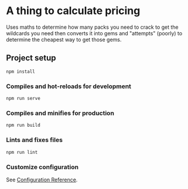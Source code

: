# A thing to calculate pricing

Uses maths to determine how many packs you need to crack to get the wildcards you need then converts it into gems and "attempts" (poorly) to determine the cheapest way to get those gems.

## Project setup
```
npm install
```

### Compiles and hot-reloads for development
```
npm run serve
```

### Compiles and minifies for production
```
npm run build
```

### Lints and fixes files
```
npm run lint
```

### Customize configuration
See [Configuration Reference](https://cli.vuejs.org/config/).
